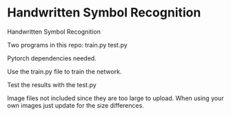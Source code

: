 # Handwritten Symbol Recognition
Handwritten Symbol Recognition


Two programs in this repo: 
train.py
test.py

Pytorch dependencies needed.

Use the train.py file to train the network.

Test the results with the test.py

Image files not included since they are too large to upload. When using your own images just update for the size differences.

